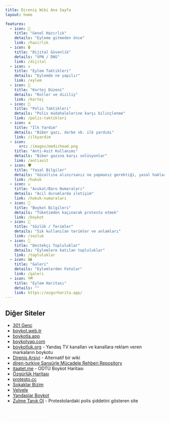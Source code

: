 ```yaml
---
title: Direniş Wiki Ana Sayfa
layout: home

features:
  - icon: 🧰
    title: "Genel Hazırlık"
    details: "Eyleme gitmeden önce"
    link: /hazirlik
  - icon: 🔒
    title: "Dijital Güvenlik"
    details: "VPN / DNS"
    link: /dijital
  - icon: ✊
    title: "Eylem Taktikleri"
    details: "Eylemde ne yapılır"
    link: /eylem
  - icon: 🚧
    title: "Kortej Düzeni"
    details: "Roller ve diziliş"
    link: /kortej
  - icon: 👮
    title: "Polis Taktikleri"
    details: "Polis müdahalelerine karşı bilinçlenme"
    link: /polis-taktikleri
  - icon: ➕
    title: "İlk Yardım"
    details: "Biber gazı, darbe vb. ilk yardımı"
    link: /ilkyardim
  - icon:
      src: /images/medichead.png
    title: "Anti-Asit Kullanımı"
    details: "Biber gazına karşı solüsyonlar"
    link: /antiasit
  - icon: 🛡️
    title: "Yasal Bilgiler"
    details: "Gözaltına alınırsanız ne yapmanız gerektiği, yasal haklarınız"
    link: /hukuk
  - icon: ⚖️
    title: "Avukat/Baro Numaraları"
    details: "Acil durumlarda iletişim"
    link: /hukuk-numaralari
  - icon: 🚫
    title: "Boykot Bilgileri"
    details: "Tüketimden kaçınarak protesto etmek"
    link: /boykot
  - icon: 📖
    title: "Sözlük / Terimler"
    details: "Sık kullanılan terimler ve anlamları"
    link: /sozluk
  - icon: 👥
    title: "Destekçi Topluluklar"
    details: "Eylemlere katılan topluluklar"
    link: /topluluklar
  - icon: 🖼️
    title: "Galeri"
    details: "Eylemlerden Fotolar"
    link: /galeri
  - icon: 🗺️
    title: "Eylem Haritası"
    details: ""
    link: https://ozgurharita.app/
---
```


## Diğer Siteler

- [301 Genç](https://www.301genc.com/)
- [boykot.web.tr](https://boykot.web.tr/)
- [boykotla.app](https://boykotla.app/)
- [boykotyap.com](https://boykotyap.com/)
- [boykotluk.org](https://boykotluk.org) - Yandaş TV kanalları ve kanallara reklam veren markaların boykotu
- [Direniş Arşivi](https://direnisarsivi.com.tr) - Alternatif bir wiki
- [diren-turkiye Sansürle Mücadele Rehberi Repository](https://github.com/diren-turkiye/diren-turkiye)
- [itaatet.me](https://itaatet.me/) - ODTÜ Boykot Haritası
- [Özgürlük Haritası](https://ozgurharita.app/)
- [protesto.cc](https://protesto.cc/)
- [Sokaklar Bizim](https://sokaklarbizim.com/)
- [Velvele](https://velvele.net/)
- [Yandaşlar Boykot](https://yandaslarboykot.com/)
- [Zulme Tanık Ol](https://zulmetanikol.me/) - Protestolardaki polis şiddetini gösteren site

<a href="/iletisim" class="contact-link">
  <span class="contact-icon">📧</span>
  <span class="contact-text">İletişime Geç</span>
</a>

<style>
.contact-button {
  text-align: center;
  margin-top: 2rem;
  padding: 1rem;
}

.contact-link {
  display: inline-flex;
  align-items: center;
  gap: 0.5rem;
  padding: 0.75rem 1.5rem;
  background-color: var(--vp-c-brand);
  color: white;
  border-radius: 8px;
  text-decoration: none;
  font-weight: 500;
  transition: all 0.2s ease;
}

.contact-link:hover {
  transform: translateY(-2px);
  box-shadow: 0 4px 12px rgba(0, 0, 0, 0.1);
}

.contact-icon {
  font-size: 1.2rem;
}
</style>